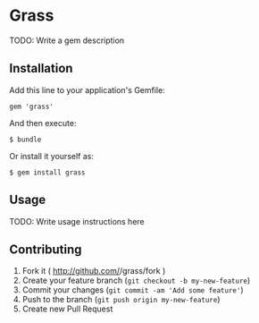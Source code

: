 # Grass

TODO: Write a gem description

## Installation

Add this line to your application's Gemfile:

    gem 'grass'

And then execute:

    $ bundle

Or install it yourself as:

    $ gem install grass

## Usage

TODO: Write usage instructions here

## Contributing

1. Fork it ( http://github.com/<my-github-username>/grass/fork )
2. Create your feature branch (`git checkout -b my-new-feature`)
3. Commit your changes (`git commit -am 'Add some feature'`)
4. Push to the branch (`git push origin my-new-feature`)
5. Create new Pull Request
